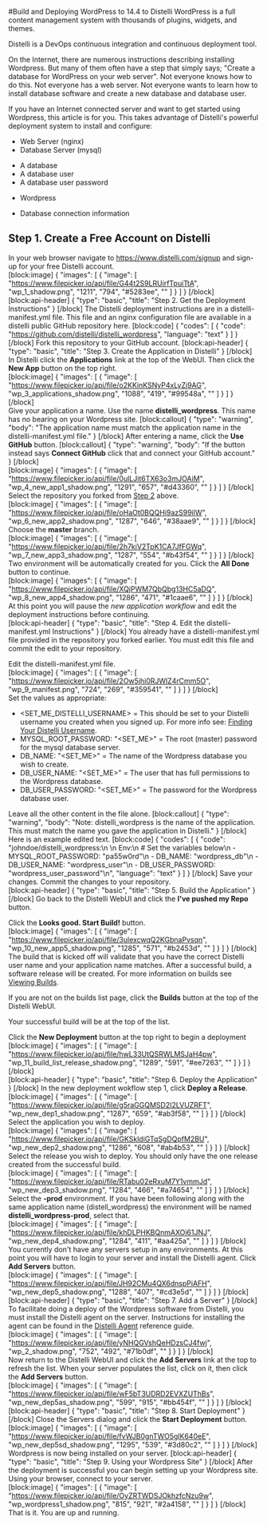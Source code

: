 #Build and Deploying WordPress to 14.4 to Distelli
WordPress is a full content management system with thousands of plugins, widgets, and themes.

Distelli is a DevOps continuous integration and continuous deployment tool.

On the Internet, there are numerous instructions describing installing Wordpress. But many of them often have a step that simply says; "Create a database for WordPress on your web server". Not everyone knows how to do this. Not everyone has a web server. Not everyone wants to learn how to install database software and create a new database and database user.

If you have an Internet connected server and want to get started using Wordpress, this article is for you. This takes advantage of Distelli's powerful deployment system to install and configure:
* Web Server (nginx)
* Database Server (mysql)
 - A database
 - A database user
 - A database user password
* Wordpress
 - Database connection information
## Step 1. Create a Free Account on Distelli
In your web browser navigate to <a href="https://www.distelli.com/signup" target="_blank">https://www.distelli.com/signup</a> and sign-up for your free Distelli account.
<br>
[block:image]
{
  "images": [
    {
      "image": [
        "https://www.filepicker.io/api/file/G44t2S9LRUirfTpuiTtA",
        "wp_1_shadow.png",
        "1211",
        "794",
        "#5283ee",
        ""
      ]
    }
  ]
}
[/block]
<br>
[block:api-header]
{
  "type": "basic",
  "title": "Step 2. Get the Deployment Instructions"
}
[/block]
The Distelli deployment instructions are in a distelli-manifest.yml file.  This file and an nginx configuration file are available in a distelli public GitHub repository here.
[block:code]
{
  "codes": [
    {
      "code": "https://github.com/distelli/distelli_wordpress",
      "language": "text"
    }
  ]
}
[/block]
Fork this repository to your GitHub account.
[block:api-header]
{
  "type": "basic",
  "title": "Step 3. Create the Application in Distelli"
}
[/block]
In Distelli click the **Applications** link at the top of the WebUI. Then click the **New App** button on the top right.
<br>
[block:image]
{
  "images": [
    {
      "image": [
        "https://www.filepicker.io/api/file/o2KKinKSNyP4xLyZi9AG",
        "wp_3_applications_shadow.png",
        "1088",
        "419",
        "#99548a",
        ""
      ]
    }
  ]
}
[/block]
<br>
Give your application a name. Use the name **distelli_wordpress**. This name has no bearing on your Wordpress site.
[block:callout]
{
  "type": "warning",
  "body": "The application name must match the application name in the distelli-manifest.yml file."
}
[/block]
After entering a name, click the **Use GitHub** button.
[block:callout]
{
  "type": "warning",
  "body": "If the button instead says **Connect GitHub** click that and connect your GitHub account."
}
[/block]
<br>
[block:image]
{
  "images": [
    {
      "image": [
        "https://www.filepicker.io/api/file/0ulLJit6TX63o3mJOAiM",
        "wp_4_new_app1_shadow.png",
        "1291",
        "657",
        "#d43360",
        ""
      ]
    }
  ]
}
[/block]
<br>
Select the repository you forked from [Step 2](#step-2-get-the-deployment-instructions) above.
<br>
[block:image]
{
  "images": [
    {
      "image": [
        "https://www.filepicker.io/api/file/oHaOt0BQQHi9azS99ilW",
        "wp_6_new_app2_shadow.png",
        "1287",
        "646",
        "#38aae9",
        ""
      ]
    }
  ]
}
[/block]
<br>
Choose the **master** branch.
<br>
[block:image]
{
  "images": [
    {
      "image": [
        "https://www.filepicker.io/api/file/2h7kiV2TpK1CA7JfFGWq",
        "wp_7_new_app3_shadow.png",
        "1287",
        "554",
        "#b43f54",
        ""
      ]
    }
  ]
}
[/block]
<br>
Two environment will be automatically created for you. Click the **All Done** button to continue.
<br>
[block:image]
{
  "images": [
    {
      "image": [
        "https://www.filepicker.io/api/file/XQjPWM7QbQbg13HC5aDQ",
        "wp_8_new_app4_shadow.png",
        "1286",
        "471",
        "#1caae6",
        ""
      ]
    }
  ]
}
[/block]
<br>
At this point you will pause the *new application workflow* and edit the deployment instructions before continuing.
<br>
[block:api-header]
{
  "type": "basic",
  "title": "Step 4. Edit the distelli-manifest.yml Instructions"
}
[/block]
You already have a distelli-manifest.yml file provided in the repository you forked earlier. You must edit this file and commit the edit to your repository.

Edit the distelli-manifest.yml file.
<br>
[block:image]
{
  "images": [
    {
      "image": [
        "https://www.filepicker.io/api/file/2Ow5jhi0RJWlZ4rCmm5O",
        "wp_9_manifest.png",
        "724",
        "269",
        "#359541",
        ""
      ]
    }
  ]
}
[/block]
<br>
Set the values as appropriate:
* <SET_ME_DISTELLI_USERNAME> = This should be set to your Distelli username you created when you signed up. For more info see: [Finding Your Distelli Username](doc:finding-your-distelli-username).
* MYSQL_ROOT_PASSWORD: "<SET_ME>" = The root (master) password for the mysql database server.
* DB_NAME: "<SET_ME>" = The name of the Wordpress database you wish to create.
* DB_USER_NAME: "<SET_ME>" = The user that has full permissions to the Wordpress database.
* DB_USER_PASSWORD: "<SET_ME>" = The password for the Wordpress database user.

Leave all the other content in the file alone.
[block:callout]
{
  "type": "warning",
  "body": "Note: distelli_wordpress is the name of the application. This must match the name you gave the application in Distelli."
}
[/block]
Here is an example edited text.
[block:code]
{
  "codes": [
    {
      "code": "johndoe/distelli_wordpress:\n      \n  Env:\n    # Set the variables below\n    - MYSQL_ROOT_PASSWORD: \"pa55w0rd\"\n    - DB_NAME: \"wordpress_db\"\n    - DB_USER_NAME: \"wordpress_user\"\n    - DB_USER_PASSWORD: \"wordpress_user_password\"\n",
      "language": "text"
    }
  ]
}
[/block]
Save your changes.
Commit the changes to your repository.
<br>
[block:api-header]
{
  "type": "basic",
  "title": "Step 5. Build the Application"
}
[/block]
Go back to the Distelli WebUI and click the **I've pushed my Repo** button.

Click the **Looks good. Start Build!** button.
<br>
[block:image]
{
  "images": [
    {
      "image": [
        "https://www.filepicker.io/api/file/3ulexcwqQ2KGbnaPvsqn",
        "wp_10_new_app5_shadow.png",
        "1285",
        "571",
        "#b2453d",
        ""
      ]
    }
  ]
}
[/block]
<br>
The build that is kicked off will validate that you have the correct Distelli user name and your application name matches. After a successful build, a software release will be created. For more information on builds see [Viewing Builds](doc:viewing-builds).

If you are not on the builds list page, click the **Builds** button at the top of the Distelli WebUI.

Your successful build will be at the top of the list. 

Click the **New Deployment** button at the top right to begin a deployment
<br>
[block:image]
{
  "images": [
    {
      "image": [
        "https://www.filepicker.io/api/file/hwL33UtQSRWLMSJaH4pw",
        "wp_11_build_list_release_shadow.png",
        "1289",
        "591",
        "#ee7263",
        ""
      ]
    }
  ]
}
[/block]
<br>
[block:api-header]
{
  "type": "basic",
  "title": "Step 6. Deploy the Application"
}
[/block]
In the new deployment wokflow step 1, click **Deploy a Release**.
<br>
[block:image]
{
  "images": [
    {
      "image": [
        "https://www.filepicker.io/api/file/g5raGGQMSD2I2LVUZRFT",
        "wp_new_dep1_shadow.png",
        "1287",
        "659",
        "#ab3f58",
        ""
      ]
    }
  ]
}
[/block]
<br>
Select the application you wish to deploy. 
<br>
[block:image]
{
  "images": [
    {
      "image": [
        "https://www.filepicker.io/api/file/GKSkldiGTqSgDQpfM2BU",
        "wp_new_dep2_shadow.png",
        "1286",
        "608",
        "#ab4b53",
        ""
      ]
    }
  ]
}
[/block]
<br>
Select the release you wish to deploy. You should only have the one release created from the successful build.
<br>
[block:image]
{
  "images": [
    {
      "image": [
        "https://www.filepicker.io/api/file/RTabu02eRxuM7Y1vmmJd",
        "wp_new_dep3_shadow.png",
        "1284",
        "466",
        "#a74654",
        ""
      ]
    }
  ]
}
[/block]
<br>
Select the **-prod** environment. If you have been following along with the same application name (distell_wordpress) the environment will be named **distelli_wordpress-prod**, select that.
<br>
[block:image]
{
  "images": [
    {
      "image": [
        "https://www.filepicker.io/api/file/khDLPHKBQnmAXOi61JNJ",
        "wp_new_dep4_shadow.png",
        "1284",
        "411",
        "#aa425a",
        ""
      ]
    }
  ]
}
[/block]
<br>
You currently don't have any servers setup in any environments. At this point you will have to login to your server and install the Distelli agent. Click **Add Servers** button.
<br>
[block:image]
{
  "images": [
    {
      "image": [
        "https://www.filepicker.io/api/file/JH92CMu4QX6dnspPiAFH",
        "wp_new_dep5_shadow.png",
        "1288",
        "407",
        "#cd3e5d",
        ""
      ]
    }
  ]
}
[/block]
<br>
[block:api-header]
{
  "type": "basic",
  "title": "Step 7. Add a Server"
}
[/block]
To facilitate doing a deploy of the Wordpress software from Distelli, you must install the Distelli agent on the server. Instructions for installing the agent can be found in the [Distelli Agent](doc:distelli-agent) reference guide. 
<br>
[block:image]
{
  "images": [
    {
      "image": [
        "https://www.filepicker.io/api/file/yNHQGVshQeHDzsCJ4fwj",
        "wp_2_shadow.png",
        "752",
        "492",
        "#71b0df",
        ""
      ]
    }
  ]
}
[/block]
<br>
Now return to the Distelli WebUI and click the **Add Servers** link at the top to refresh the list. When your server populates the list, click on it, then click the **Add Servers** button.
<br>
[block:image]
{
  "images": [
    {
      "image": [
        "https://www.filepicker.io/api/file/wF5bT3UDRD2EVXZUThBs",
        "wp_new_dep5as_shadow.png",
        "599",
        "915",
        "#bb454f",
        ""
      ]
    }
  ]
}
[/block]
<br>
[block:api-header]
{
  "type": "basic",
  "title": "Step 8. Start Deployment"
}
[/block]
Close the Servers dialog and click the **Start Deployment** button.
<br>
[block:image]
{
  "images": [
    {
      "image": [
        "https://www.filepicker.io/api/file/fvWJB0gnTWO5glK640eE",
        "wp_new_dep5sd_shadow.png",
        "1295",
        "539",
        "#3d80c2",
        ""
      ]
    }
  ]
}
[/block]
<br>
Wordpress is now being installed on your server.
[block:api-header]
{
  "type": "basic",
  "title": "Step 9. Using your Wordpress Site"
}
[/block]
After the deployment is successful you can begin setting up your Wordpress site. Using your browser, connect to your server.
<br>
[block:image]
{
  "images": [
    {
      "image": [
        "https://www.filepicker.io/api/file/OyZRTWDSJOkhzfcNzu9w",
        "wp_wordpress1_shadow.png",
        "815",
        "921",
        "#2a4158",
        ""
      ]
    }
  ]
}
[/block]
<br>
That is it. You are up and running.
